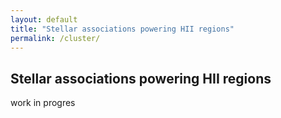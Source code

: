 ```yaml
---
layout: default
title: "Stellar associations powering HII regions"
permalink: /cluster/ 
---
```



## Stellar associations powering HII regions

work in progres







